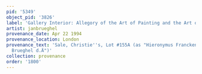 ```yaml
---
pid: '5349'
object_pid: '3826'
label: 'Gallery Interior: Allegory of the Art of Painting and the Art of Drawing'
artist: janbrueghel
provenance_date: Apr 22 1994
provenance_location: London
provenance_text: 'Sale, Christie''s, Lot #155A (as "Hieronymus Francken II und Jan
  Brueghel d.Ä")'
collection: provenance
order: '1800'
---
```

